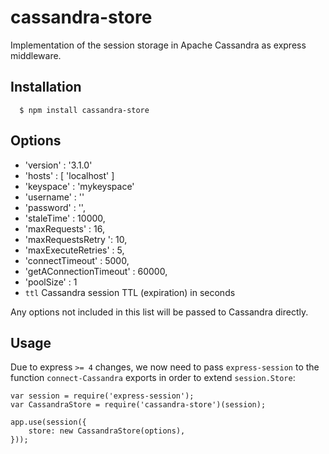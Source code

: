 cassandra-store
===============

Implementation of the session storage in Apache Cassandra as express middleware.

## Installation

	  $ npm install cassandra-store

## Options

  - 'version' : '3.1.0'
  - 'hosts' : [ 'localhost' ]
  - 'keyspace' : 'mykeyspace'
  - 'username' : ''
  - 'password' : '',
  - 'staleTime' : 10000,
  - 'maxRequests' : 16,
  - 'maxRequestsRetry ': 10,
  - 'maxExecuteRetries' : 5,
  - 'connectTimeout' : 5000,
  - 'getAConnectionTimeout' : 60000,
  - 'poolSize' : 1      
  - `ttl` Cassandra session TTL (expiration) in seconds

Any options not included in this list will be passed to Cassandra directly.

## Usage

Due to express `>= 4` changes, we now need to pass `express-session` to the function `connect-Cassandra` exports in order to extend `session.Store`:

    var session = require('express-session');
    var CassandraStore = require('cassandra-store')(session);

    app.use(session({
        store: new CassandraStore(options),
    }));
    
